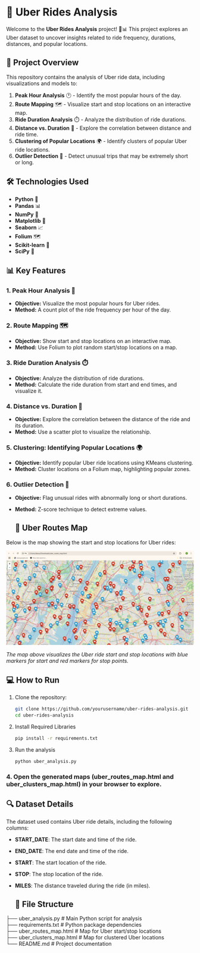 # 🚖 Uber Rides Analysis

Welcome to the **Uber Rides Analysis** project! 🚗📊 This project explores an Uber dataset to uncover insights related to ride frequency, durations, distances, and popular locations.

## 📂 Project Overview

This repository contains the analysis of Uber ride data, including visualizations and models to:

1. **Peak Hour Analysis** 🕐 - Identify the most popular hours of the day.
2. **Route Mapping** 🗺️ - Visualize start and stop locations on an interactive map.
3. **Ride Duration Analysis** ⏱️ - Analyze the distribution of ride durations.
4. **Distance vs. Duration** 📏 - Explore the correlation between distance and ride time.
5. **Clustering of Popular Locations** 🌍 - Identify clusters of popular Uber ride locations.
6. **Outlier Detection** 🚨 - Detect unusual trips that may be extremely short or long.

## 🛠️ Technologies Used

- **Python** 🐍
- **Pandas** 📊
- **NumPy** 🔢
- **Matplotlib** 🎨
- **Seaborn** 📈
- **Folium** 🗺️
- **Scikit-learn** 🤖
- **SciPy** 🔬

## 📊 Key Features

### 1. Peak Hour Analysis 📅
- **Objective:** Visualize the most popular hours for Uber rides.
- **Method:** A count plot of the ride frequency per hour of the day.

### 2. Route Mapping 🗺️
- **Objective:** Show start and stop locations on an interactive map.
- **Method:** Use Folium to plot random start/stop locations on a map.

### 3. Ride Duration Analysis ⏱️
- **Objective:** Analyze the distribution of ride durations.
- **Method:** Calculate the ride duration from start and end times, and visualize it.

### 4. Distance vs. Duration 📏
- **Objective:** Explore the correlation between the distance of the ride and its duration.
- **Method:** Use a scatter plot to visualize the relationship.

### 5. Clustering: Identifying Popular Locations 🌍
- **Objective:** Identify popular Uber ride locations using KMeans clustering.
- **Method:** Cluster locations on a Folium map, highlighting popular zones.

### 6. Outlier Detection 🚨
- **Objective:** Flag unusual rides with abnormally long or short durations.
- **Method:** Z-score technique to detect extreme values.

  ## 🚖 Uber Routes Map

Below is the map showing the start and stop locations for Uber rides:

![Uber Routes Map](uber_routes_map.png.png)

*The map above visualizes the Uber ride start and stop locations with blue markers for start and red markers for stop points.*


## 💻 How to Run

1. Clone the repository:
   ```bash
   git clone https://github.com/yourusername/uber-rides-analysis.git
   cd uber-rides-analysis
2. Install Required Libraries
   ```bash
   pip install -r requirements.txt
3. Run the analysis
   ```bash
   python uber_analysis.py
### 4. Open the generated maps (uber_routes_map.html and uber_clusters_map.html) in your browser to explore.

## 🔍 Dataset Details

The dataset used contains Uber ride details, including the following columns:

- **START_DATE**: The start date and time of the ride.
- **END_DATE**: The end date and time of the ride.
- **START**: The start location of the ride.
- **STOP**: The stop location of the ride.
- **MILES**: The distance traveled during the ride (in miles).

  ## 📁 File Structure
├── uber_analysis.py          # Main Python script for analysis  
├── requirements.txt          # Python package dependencies  
├── uber_routes_map.html      # Map for Uber start/stop locations  
├── uber_clusters_map.html    # Map for clustered Uber locations  
└── README.md                 # Project documentation


 
